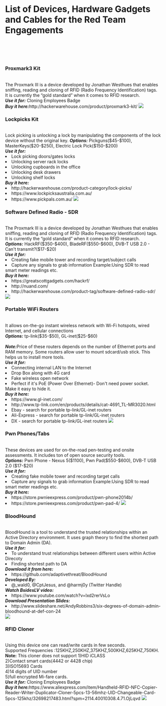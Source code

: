 <html>
<body>
<h1>List of Devices, Hardware Gadgets and Cables for the Red Team Engagements<h1><br>

<h3><b>Proxmark3 Kit</b></h3><br>
The Proxmark III is a device developed by Jonathan Westhues that enables sniffing, reading and cloning of RFID (Radio Frequency Identification) tags. It is currently the “gold standard” when it comes to RFID research.<br>
<b><i>Use it for:</i></b> Cloning Employees Badge<br>
<b><i>Buy it here:</i></b>http://hackerwarehouse.com/product/proxmark3-kit/
<img src="http://3i2kbu3p64zdryox2qp5q43na.wpengine.netdna-cdn.com/wp-content/uploads/2013/11/proxmark3-kit-454A6521a-1024.jpg">

<h3><b>Lockpicks Kit</b></h3><br>
Lock picking is unlocking a lock by manipulating the components of the lock device without the original key.
<b><i>Options:</i></b> Pickguns($45-$100), MasterKeys($20-$250), Electric Lock Pick($150-$200)<br>
<b><i>Use it for:</i></b> <br>
<li>Lock picking doors/gates locks
<li>Unlocking server rack locks
<li>Unlocking cupboards in the office
<li>Unlocking desk drawers
<li>Unlocking shelf locks<br>
<b><i>Buy it here:</i></b>
<li>http://hackerwarehouse.com/product-category/lock-picks/
<li>https://www.lockpicksaustralia.com.au/
<li>https://www.pickpals.com.au/

<img src="http://3i2kbu3p64zdryox2qp5q43na.wpengine.netdna-cdn.com/wp-content/uploads/2013/04/southord-mpxs14-454A5074a-1024.jpg">

<h3><b>Software Defined Radio - SDR</b></h3><br>
The Proxmark III is a device developed by Jonathan Westhues that enables sniffing, reading and cloning of RFID (Radio Frequency Identification) tags. It is currently the “gold standard” when it comes to RFID research.<br>
<b><i>Options:</i></b> HackRF($350-$400), BladeRF($550-$600), DVB-T USB 2.0 - Can't transmit?($17-$20)<br>
<b><i>Use it for:</i></b> <br>
<li>Creating fake mobile tower and recording target/subject calls
<li>Capture any signals to grab information Example:Using SDR to read smart meter readings etc.<br>
<b><i>Buy it here:</i></b>
<li>https://greatscottgadgets.com/hackrf/
<li>http://nuand.com/
<li>http://hackerwarehouse.com/product-tag/software-defined-radio-sdr/
<img src="http://3i2kbu3p64zdryox2qp5q43na.wpengine.netdna-cdn.com/wp-content/uploads/2014/12/nuand-bladerf-x115-454A9111a-1024-510x323.jpg">

<h3><b>Portable WiFi Routers</b></h3><br>
It allows on-the-go instant wireless network with Wi-Fi hotspots, wired Internet, and cellular connections<br>
<b><i>Options:</i></b> tp-link($35-$50), GL-inet($25-$60)<br>
<br><b><i>Note:</i></b>Price of these routers depends on the number of Ethernet ports and RAM memory. Some routers allow user to mount sdcard/usb stick. This helps us to install more tools. <br>
<b><i>Use it for:</i></b> <br>
<li>Connecting internal LAN to the Internet
<li>Drop Box along with 4G card<br>
<li>Fake wireless open network<br>
<li>Perfect if it's PoE (Power Over Ethernet)- Don't need power socket. Make it easy to hide it.<br>
<b><i>Buy it here:</i></b>
<li>https://www.gl-inet.com/
<li>http://www.tp-link.com/en/products/details/cat-4691_TL-MR3020.html
<li>Ebay - search for portable tp-link/GL-inet routers
<li>Ali-Express - search for portable tp-link/GL-inet routers
<li>DX - search for portable tp-link/GL-inet routers
<img src="https://www.gl-inet.com/wordpress/wp-content/uploads/2016/09/pic_4routers.jpg">

<h3><b>Pwn Phones/Tabs</b></h3><br>
These devices are used for on-the-road pen-testing and onsite assessments. It includes ton of open source security tools. <br>
<b><i>Options:</i></b> Pwn Phone - Nexus 5($1100), Pwn Pad($550-$600), DVB-T USB 2.0 ($17-$20)<br>
<b><i>Use it for:</i></b> <br>
<li>Creating fake mobile tower and recording target calls
<li>Capture any signals to grab information Example:Using SDR to read smart meter readings etc.<br>
<b><i>Buy it here:</i></b>
<li>https://store.pwnieexpress.com/product/pwn-phone2014b/
<li>https://store.pwnieexpress.com/product/pwn-pad-4/
<img src="https://store.pwnieexpress.com/wp-content/uploads/2014/05/Phone3-450x300.jpg">

<h3><b>BloodHound</b></h3><br>
BloodHound is a tool to understand the trusted relationships within an Active Directory environment. It uses graph theory to find the shortest path to Domain Admin (DA). <br>
<b><i>Use it for:</i></b> <br>
<li>To understand trust relationships between different users within Active Direcoty<br>
<li>Finding shortest path to DA<br>
<b><i>Download it from here:</i></b><br>
<li>https://github.com/adaptivethreat/BloodHound<br>
<b><i>Developed By:</i></b><br>
<li>@_wald0, @CptJesus, and @harmj0y (Twitter Handle)<br>
<b><i>Watch BsidesLV video:</i></b><br>
<li>https://www.youtube.com/watch?v=lxd2rerVsLo<br>
<b><i>Download Presentation Slides:</i></b><br>
<li>http://www.slideshare.net/AndyRobbins3/six-degrees-of-domain-admin-bloodhound-at-def-con-24<br>
<img src="https://camo.githubusercontent.com/bcbb9550b8c6a48223efb5a83273cdcc162b3626/687474703a2f2f692e696d6775722e636f6d2f5365336175484e2e706e67">
<h3><b>RFID Cloner</b></h3><br>
Using this device one can read/write cards in few seconds. <br>Supported Frequencies :125KHZ,250KHZ,375KHZ,500KHZ,625KHZ,750KH.<br> <b>Note:</b> This cloner does not support 1)HID iCLASS <br>2)Contact smart cards(4442 or 4428 chip)<br>3)ISO15693 Cards<br>4)14 digits of UID number<br>5)full encrypted Mi-fare cards.  <br>
<b><i>Use it for:</i></b> Cloning Employees Badge<br>
<b><i>Buy it here:</i></b>https://www.aliexpress.com/item/Handheld-RFID-NFC-Copier-Reader-Writer-Duplicator-Cloner-5pcs-13-56mhz-UID-Changeable-Card-5pcs-125khz/32698217483.html?spm=2114.40010308.4.71.OjLqvd
<img src="http://g02.a.alicdn.com/kf/HTB1tL3uNXXXXXaMapXXq6xXFXXXZ/English-10-Frequency-font-b-RFID-b-font-NFC-Copier-Reader-Writer-font-b-Cloner-b.jpg">

</body>
</html>


